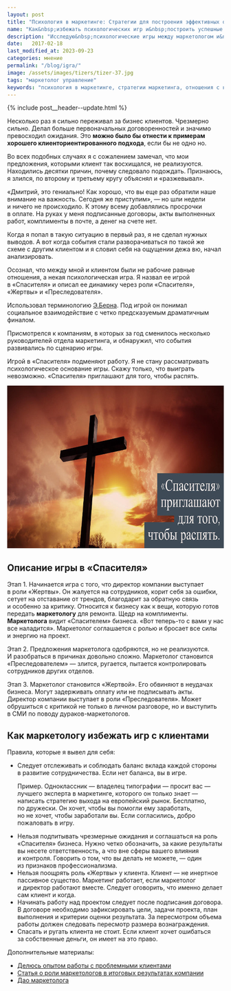 ```yaml
---
layout: post
title: "Психология в маркетинге: Стратегии для построения эффективных отношений с клиентами"
name: "Как&nbsp;избежать психологических игр и&nbsp;построить успешные отношения с&nbsp;клиентами в&nbsp;маркетинге"
description: "Исследую&nbsp;психологические игры между маркетологом и&nbsp;клиентом и&nbsp;предлагаю стратегию для построения эффективных отношений и&nbsp;успешного ведения бизнеса."
date:   2017-02-18
last_modified_at: 2023-09-23
categories: мнение
permalink: "/blog/igra/"
image: /assets/images/tizers/tizer-37.jpg
tags: "маркетолог управление"
keywords: "психология в маркетинге, стратегии маркетинга, отношения с клиентами, эффективный маркетинг, консультация по маркетингу, маркетинговые техники, бизнес-стратегии"
---
```



{% include post__header--update.html %}

<p>Несколько раз я&nbsp;сильно переживал за&nbsp;бизнес клиентов. Чрезмерно сильно. Делал больше первоначальных договоренностей и&nbsp;значимо превосходил ожидания. Это <strong>можно было&nbsp;бы отнести к&nbsp;примерам хорошего клиенториентированного подхода</strong>, если&nbsp;бы не&nbsp;одно&nbsp;но. </p>
<p>Во&nbsp;всех подобных случаях я&nbsp;с&nbsp;сожалением замечал, что мои предложения, которыми клиент так восхищался, не&nbsp;реализуются. Находились десятки причин, почему следовало подождать. Признаюсь, я&nbsp;злился, по&nbsp;второму и&nbsp;третьему кругу объяснял и&nbsp;«разжевывал».</p>
<p>«Дмитрий, это гениально! Как хорошо, что вы&nbsp;еще раз обратили наше внимание на&nbsp;важность. Сегодня&nbsp;же приступим»,&nbsp;— но&nbsp;шли недели и&nbsp;ничего не&nbsp;происходило. К&nbsp;этому всему добавлялись просрочки в&nbsp;оплате. На&nbsp;руках у&nbsp;меня подписанные договоры, акты выполненных работ, комплименты в&nbsp;почте, а&nbsp;денег на&nbsp;счете нет.</p>
<p>Когда я&nbsp;попал в&nbsp;такую ситуацию в&nbsp;первый раз, я&nbsp;не&nbsp;сделал нужных выводов. А&nbsp;вот когда события стали разворачиваться по&nbsp;такой&nbsp;же схеме с&nbsp;другим клиентом и&nbsp;я&nbsp;словил себя на&nbsp;ощущении дежа&nbsp;вю, начал анализировать.</p>


<div class="with-side row-gap--m">
<p>Осознал, что между мной и&nbsp;клиентом были не&nbsp;рабочие равные отношения, а&nbsp;некая психологическая игра. Я&nbsp;назвал ее&nbsp;игрой в&nbsp;«Спасителя» и&nbsp;описал ее&nbsp;динамику через роли «Спасителя», «Жертвы» и&nbsp;«Преследователя». </p>
<div class="side"><p>Использовал терминологию <a class="link" href="https://ru.wikipedia.org/wiki/%D0%91%D0%B5%D1%80%D0%BD,_%D0%AD%D1%80%D0%B8%D0%BA">Э.Берна</a>. Под игрой он&nbsp;понимал социальное взаимодействие с&nbsp;четко предсказуемым драматичным финалом.</p> </div></div>

<p>Присмотрелся к&nbsp;компаниям, в&nbsp;которых за&nbsp;год сменилось несколько руководителей отдела маркетинга, и&nbsp;обнаружил, что события развивались по&nbsp;сценарию игры. </p>

<p>Игрой в&nbsp;«Спасителя» подменяют работу. Я&nbsp;не&nbsp;стану рассматривать психологическое основание игры. Скажу только, что выиграть невозможно. «Спасителя» приглашают для того, чтобы распять.</p>

<div itemprop="image" itemscope itemtype="http://schema.org/ImageObject">	
		<link itemprop="url" href="/assets/images/blog/igra/game_marketing.jpg">
<picture>
                <source srcset="/assets/images/blog/igra/game_marketing.avif" type="image/avif">
                 <source srcset="/assets/images/blog/igra/game_marketing.webp" type="image/webp">               
               <img class="image" loading="lazy" decoding="async" src="/assets/images/blog/igra/game_marketing.jpg" alt="Крест и текст 'Спасителя приглашают, чтобы распять' - психологическая игра в маркетинге" width="720" height="377" itemprop="contentUrl" >
    </picture>
</div>



<section class="row-gap--m">
<h2 class="section__title h1 bold ">Описание игры в&nbsp;«Спасителя»</h2>
<p><span class="bold">Этап&nbsp;1.</span> Начинается игра с&nbsp;того, что директор компании выступает в&nbsp;роли «Жертвы». Он&nbsp;жалуется на&nbsp;сотрудников, корит себя за&nbsp;ошибки, сетует на&nbsp;отставание от&nbsp;трендов, благодарит за&nbsp;обратную связь и&nbsp;особенно за&nbsp;критику. Относится к&nbsp;бизнесу как к&nbsp;вещи, которую готов передать <b>маркетологу</b> для ремонта. Щедр на&nbsp;комплименты. <b>Маркетолога</b> видит «Спасителем» бизнеса. «Вот теперь-то с&nbsp;вами у&nbsp;нас все наладится». Маркетолог соглашается с&nbsp;ролью и&nbsp;бросает все силы и&nbsp;энергию на&nbsp;проект. </p>
<p><span class="bold">Этап&nbsp;2.</span> Предложения маркетолога одобряются, но&nbsp;не&nbsp;реализуются. И&nbsp;разобраться в&nbsp;причинах довольно сложно. Маркетолог становится «Преследователем»&nbsp;— злится, ругается, пытается контролировать сотрудников других отделов.</p>
<p><span class="bold">Этап&nbsp;3.</span> Маркетолог становится «Жертвой». Его обвиняют в&nbsp;неудачах бизнеса. Могут задерживать оплату или не&nbsp;подписывать акты. Директор компании выступает в&nbsp;роли «Преследователя». Может обрушиться с&nbsp;критикой не&nbsp;только в&nbsp;личном разговоре, но&nbsp;и&nbsp;выступить в&nbsp;СМИ по&nbsp;поводу дураков-маркетологов.</p>
</section>


<section class="row-gap--m">
<h2 class="section__title h1 bold ">Как маркетологу избежать игр с&nbsp;клиентами</h2>
<p>Правила, которые я&nbsp;вывел для себя:</p>
<ul class="list-li additive-spacing">
<li class="additive-spacing"> <p>Следует отслеживать и&nbsp;соблюдать баланс вклада каждой стороны в&nbsp;развитие сотрудничества. Если нет баланса, вы&nbsp;в&nbsp;игре.</p>
<p><span class="italic">Пример.</span> Одноклассник&nbsp;— владелец типографии&nbsp;— просит вас&nbsp;— лучшего эксперта в&nbsp;маркетинге, которого он&nbsp;только знает&nbsp;— написать стратегию выхода на&nbsp;европейский рынок. Бесплатно, по&nbsp;дружески. Он&nbsp;хочет, чтобы вы&nbsp;помогли ему заработать, но&nbsp;не&nbsp;хочет, чтобы заработали&nbsp;вы. Если согласились, добро пожаловать в&nbsp;игру.</p>
 </li>

<li>Нельзя подпитывать чрезмерные ожидания и&nbsp;соглашаться на&nbsp;роль «Спасителя» бизнеса. Нужно четко обозначить, за&nbsp;какие результаты вы&nbsp;несете ответственность, а&nbsp;что вне сферы вашего влияния и&nbsp;контроля. Говорить о&nbsp;том, что вы&nbsp;делать не&nbsp;можете,&nbsp;— один из&nbsp;признаков профессионализма.</li>
<li>Нельзя поощрять роль «Жертвы» у&nbsp;клиента. Клиент&nbsp;— не&nbsp;инертное пассивное существо. Маркетинг работает, если маркетолог и&nbsp;директор работают вместе. Следует оговорить, что именно делает сам клиент и&nbsp;когда.</li>
<li>Начинать работу над проектом следует после подписания договора. В&nbsp;договоре необходимо зафиксировать цели, задачи проекта, план выполнения и&nbsp;критерии оценки результата. За&nbsp;пересмотром объема работы должен следовать пересмотр размера вознаграждения.</li>
<li>Спасать и&nbsp;ругать клиента не&nbsp;стоит. Если клиент хочет ошибаться за&nbsp;собственные деньги, он&nbsp;имеет на&nbsp;это право.</li></ul>
</section>

<footer class="additive-spacing">
<p class="mb-m mt-m"> Дополнительные материалы:</p>
<ul class="addictive-spacing">
<li class="list-li">
  <a href="/blog/difficult-clients/" class="link"> Делюсь опытом работы с&nbsp;проблемными клиентами</a>
</li>
<li class="list-li">
  <a href="/blog/stars/" class="link"> Статья о&nbsp;роли маркетологов в&nbsp;итоговых результатах компании</a>
</li>
<li class="list-li">
  <a href="/blog/put-marketologa/" class="link"> Дао маркетолога</a>
</li>
</ul>
</footer>